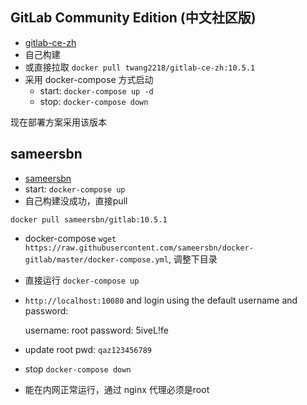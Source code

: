 

## GitLab Community Edition (中文社区版)

- [gitlab-ce-zh](https://github.com/twang2218/gitlab-ce-zh)
- 自己构建
- 或直接拉取 `docker pull twang2218/gitlab-ce-zh:10.5.1`
- 采用 docker-compose 方式启动
    - start: `docker-compose up -d`
    - stop: `docker-compose down`

现在部署方案采用该版本

## sameersbn

- [sameersbn](https://github.com/sameersbn/docker-gitlab#internal-redis-server)
- start: `docker-compose up`
- 自己构建没成功，直接pull

```
docker pull sameersbn/gitlab:10.5.1
```

- docker-compose `wget https://raw.githubusercontent.com/sameersbn/docker-gitlab/master/docker-compose.yml`, 调整下目录

- 直接运行 `docker-compose up`
- `http://localhost:10080` and login using the default username and password:

  username: root
  password: 5iveL!fe

- update root pwd: `qaz123456789`
- stop `docker-compose down`

- 能在内网正常运行，通过 nginx 代理必须是root
